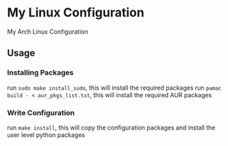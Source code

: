 # My Linux Configuration

My Arch Linux Configuration

## Usage

### Installing Packages

run `sudo make install_sudo`, this will install the required packages
run `pamac build - < aur_pkgs_list.txt`, this will install the required AUR packages

### Write Configuration

run `make install`, this will copy the configuration packages and install
the user level python packages
